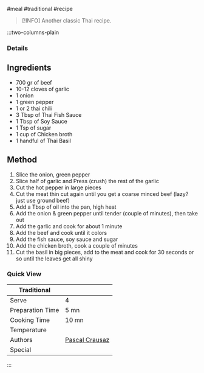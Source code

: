 #meal #traditional #recipe

> [!INFO]
> Another classic Thai recipe.

:::two-columns-plain

### Details
## Ingredients

- 700 gr of beef
- 10-12 cloves of garlic
- 1 onion
- 1 green pepper
- 1 or 2 thai chili
- 3 Tbsp of Thai Fish Sauce
- 1 Tbsp of Soy Sauce
- 1 Tsp of sugar
- 1 cup of Chicken broth
- 1 handful of Thai Basil


## Method

1. Slice the onion, green pepper
2. Slice half of garlic and Press (crush) the rest of the garlic
3. Cut the hot pepper in large pieces
4. Cut the meat thin cut again until you get a coarse minced beef (lazy? just use ground beef)
5. Add a Tbsp of oil into the pan, high heat
6. Add the onion & green pepper until tender (couple of minutes), then take out
7. Add the garlic and cook for about 1 minute
8. Add the beef and cook until it colors
9. Add the fish sauce, soy sauce and sugar
10. Add the chicken broth, cook a couple of minutes
11. Cut the basil in big pieces, add to the meat and cook for 30 seconds or so until the leaves get all shiny


### Quick View
| Traditional      |                                                |
| ---------------- | ---------------------------------------------- |
| Serve            | 4                                              |
| Preparation Time | 5 mn                                           |
| Cooking Time     | 10 mn                                          |
| Temperature      |                                                |
| Authors          | [Pascal Crausaz](mailto:pascal@askpascal.com)  |
| Special          |                                                |

:::


